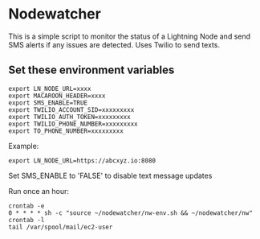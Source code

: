 
# Nodewatcher

This is a simple script to monitor the status of a Lightning Node and send SMS
alerts if any issues are detected. Uses Twilio to send texts.

## Set these environment variables

```
export LN_NODE_URL=xxxx
export MACAROON_HEADER=xxxx
export SMS_ENABLE=TRUE
export TWILIO_ACCOUNT_SID=xxxxxxxxx
export TWILIO_AUTH_TOKEN=xxxxxxxxx
export TWILIO_PHONE_NUMBER=xxxxxxxxx
export TO_PHONE_NUMBER=xxxxxxxxx
```

Example:
```
export LN_NODE_URL=https://abcxyz.io:8080
```

Set SMS_ENABLE to 'FALSE' to disable text message updates

Run once an hour:
```
crontab -e
0 * * * * sh -c "source ~/nodewatcher/nw-env.sh && ~/nodewatcher/nw"
crontab -l
tail /var/spool/mail/ec2-user
```